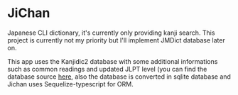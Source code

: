 # JiChan

Japanese CLI dictionary, it's currently only providing kanji search. This project is currently not my priority but I'll implement JMDict database later on.

This app uses the Kanjidic2 database with some additional informations such as common readings and updated JLPT level (you can find the database source [here](https://github.com/luckasRanarison/jichan-db), also the database is converted in sqlite database and Jichan uses Sequelize-typescript for ORM.
